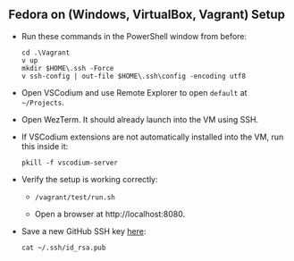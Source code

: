 ## Fedora on (Windows, VirtualBox, Vagrant) Setup

- Run these commands in the PowerShell window from before:
  ```
  cd .\Vagrant
  v up
  mkdir $HOME\.ssh -Force
  v ssh-config | out-file $HOME\.ssh\config -encoding utf8
  ```

- Open VSCodium and use Remote Explorer to open `default` at `~/Projects`.

- Open WezTerm. It should already launch into the VM using SSH.

- If VSCodium extensions are not automatically installed into the VM, run this inside it:
  ```
  pkill -f vscodium-server
  ```

- Verify the setup is working correctly:
  - ```
    /vagrant/test/run.sh
    ```
  - Open a browser at http://localhost:8080.

- Save a new GitHub SSH key [here](https://github.com/settings/keys):
  ```
  cat ~/.ssh/id_rsa.pub
  ```
